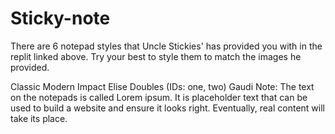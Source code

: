 # Sticky-note

There are 6 notepad styles that Uncle Stickies' has provided you with in the replit linked above. Try your best to style them to match the images he provided.

Classic
Modern
Impact
Elise
Doubles (IDs: one, two)
Gaudi
Note: The text on the notepads is called Lorem ipsum. It is placeholder text that can be used to build a website and ensure it looks right. Eventually, real content will take its place.